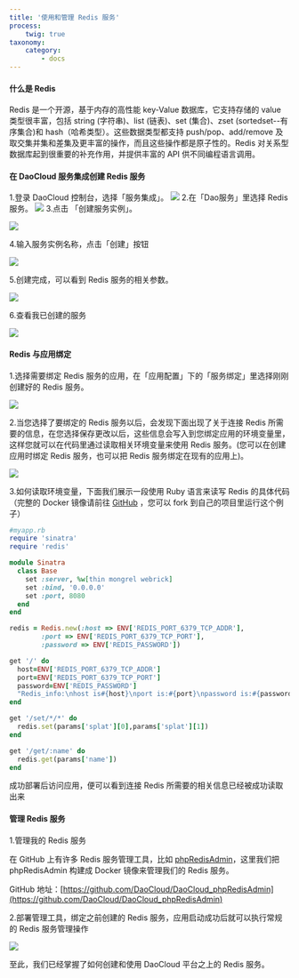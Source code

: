 ```yaml
---
title: '使用和管理 Redis 服务'
process:
    twig: true
taxonomy:
    category:
        - docs
---
```


#### 什么是 Redis

Redis 是一个开源，基于内存的高性能 key-Value 数据库，它支持存储的 value 类型很丰富，包括 string (字符串)、list (链表)、set (集合)、zset (sortedset--有序集合)和 hash（哈希类型）。这些数据类型都支持 push/pop、add/remove 及取交集并集和差集及更丰富的操作，而且这些操作都是原子性的。Redis 对关系型数据库起到很重要的补充作用，并提供丰富的 API 供不同编程语言调用。

#### 在 DaoCloud 服务集成创建 Redis 服务

1.登录 DaoCloud 控制台，选择「服务集成」。
![](image_1.png)
2.在「Dao服务」里选择 Redis 服务。
![](image_2.png)
3.点击 「创建服务实例」。

![](image_3.png)

4.输入服务实例名称，点击「创建」按钮

![](image_4.png)

5.创建完成，可以看到 Redis 服务的相关参数。

![](image_5.png)

6.查看我已创建的服务

![](image_6.png)

#### Redis 与应用绑定

1.选择需要绑定 Redis 服务的应用，在「应用配置」下的「服务绑定」里选择刚刚创建好的 Redis 服务。

![](image_7.png)

2.当您选择了要绑定的 Redis 服务以后，会发现下面出现了关于连接 Redis 所需要的信息，在您选择保存更改以后，这些信息会写入到您绑定应用的环境变量里，这样您就可以在代码里通过读取相关环境变量来使用 Redis 服务。(您可以在创建应用时绑定 Redis 服务，也可以把 Redis 服务绑定在现有的应用上)。

![](image_8.png)

3.如何读取环境变量，下面我们展示一段使用 Ruby 语言来读写 Redis 的具体代码（完整的 Docker 镜像请前往 [GitHub](https://github.com/DaoCloud/DaoCloud_redis) ，您可以 fork 到自己的项目里运行这个例子）

```ruby
#myapp.rb
require 'sinatra'
require 'redis'

module Sinatra
  class Base
    set :server, %w[thin mongrel webrick]
    set :bind, '0.0.0.0'
    set :port, 8080
  end
end

redis = Redis.new(:host => ENV['REDIS_PORT_6379_TCP_ADDR'],
        :port => ENV['REDIS_PORT_6379_TCP_PORT'],
        :password => ENV['REDIS_PASSWORD'])

get '/' do
  host=ENV['REDIS_PORT_6379_TCP_ADDR']
  port=ENV['REDIS_PORT_6379_TCP_PORT']
  password=ENV['REDIS_PASSWORD']
  "Redis_info:\nhost is#{host}\nport is:#{port}\npassword is:#{password}"
end

get '/set/*/*' do
  redis.set(params['splat'][0],params['splat'][1])
end

get '/get/:name' do
  redis.get(params['name'])
end
```

成功部署后访问应用，便可以看到连接 Redis 所需要的相关信息已经被成功读取出来

#### 管理 Redis 服务
1.管理我的 Redis 服务

在 GitHub 上有许多 Redis 服务管理工具，比如 [phpRedisAdmin](https://github.com/erikdubbelboer/phpRedisAdmin.git)，这里我们把 phpRedisAdmin 构建成 Docker 镜像来管理我们的 Redis 服务。

GitHub 地址：[https://github.com/DaoCloud/DaoCloud_phpRedisAdmin](https://github.com/DaoCloud/DaoCloud_phpRedisAdmin)

2.部署管理工具，绑定之前创建的 Redis 服务，应用启动成功后就可以执行常规的 Redis 服务管理操作

![](image_9.png)

至此，我们已经掌握了如何创建和使用 DaoCloud 平台之上的 Redis 服务。